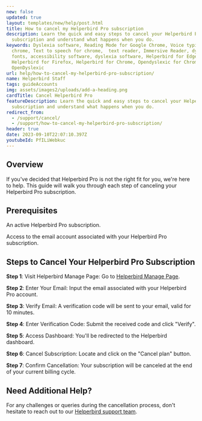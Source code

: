 ```yaml
---
new: false
updated: true
layout: templates/new/help/post.html
title: How to cancel my Helperbird Pro subscription
description: Learn the quick and easy steps to cancel your Helperbird Pro
  subscription and understand what happens when you do.
keywords: Dyslexia software, Reading Mode for Google Chrome, Voice typing for
  chrome, Text to speech for chrome,  text reader, Immersive Reader, dyslexia
  fonts, accessibility software, dyslexia software, Helperbird for Edge,
  Helperbird for Firefox, Helperbird for Chrome, Opendyslexic for Chrome,
  OpenDyslexic
url: help/how-to-cancel-my-helperbird-pro-subscription/
name: Helperbird Staff
tags: guideAccounts
img: assets/images2/uploads/add-a-heading.png
cardTitle: Cancel Helperbird Pro
featureDescription: Learn the quick and easy steps to cancel your Helperbird Pro
  subscription and understand what happens when you do.
redirect_from:
  - /support/cancel/
  - /support/how-to-cancel-my-helperbird-pro-subscription/
header: true
date: 2023-09-10T22:07:10.397Z
youtubeId: PfILiWebkuc
---
```


## Overview

If you've decided that Helperbird Pro is not the right fit for you, we're here to help. This guide will walk you through each step of canceling your Helperbird Pro subscription.

## Prerequisites

An active Helperbird Pro subscription.

Access to the email account associated with your Helperbird Pro subscription.

## Steps to Cancel Your Helperbird Pro Subscription

**Step 1**: Visit Helperbird Manage Page: Go to [Helperbird Manage Page](https://payments.coffeeandfun.com/p/login/cN214adE29toci4bII).

**Step 2**: Enter Your Email: Input the email associated with your Helperbird Pro account.

**Step 3**: Verify Email: A verification code will be sent to your email, valid for 10 minutes.

**Step 4**: Enter Verification Code: Submit the received code and click "Verify".

**Step 5**: Access Dashboard: You'll be redirected to the Helperbird dashboard.

**Step 6**: Cancel Subscription: Locate and click on the "Cancel plan" button.

**Step 7**: Confirm Cancellation: Your subscription will be canceled at the end of your current billing cycle.


## Need Additional Help?

For any challenges or queries during the cancellation process, don't hesitate to reach out to our [Helperbird support team](https://www.helperbird.com/support).